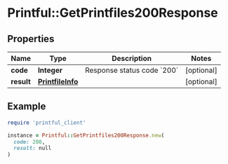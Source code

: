 # Printful::GetPrintfiles200Response

## Properties

| Name | Type | Description | Notes |
| ---- | ---- | ----------- | ----- |
| **code** | **Integer** | Response status code &#x60;200&#x60; | [optional] |
| **result** | [**PrintfileInfo**](PrintfileInfo.md) |  | [optional] |

## Example

```ruby
require 'printful_client'

instance = Printful::GetPrintfiles200Response.new(
  code: 200,
  result: null
)
```

